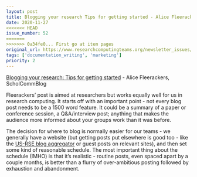 ```yaml
---
layout: post
title: Blogging your research Tips for getting started - Alice Fleerackers, ScholCommBlog
date: 2020-11-27
<<<<<<< HEAD
issue_number: 52
=======
>>>>>>> 0a34fe0... First go at item pages
original_url: https://www.researchcomputingteams.org/newsletter_issues/0052
tags: ['documentation_writing', 'marketing']
priority: 2
---
```


<!-- markdownlint-disable MD033 -->
<!-- markdownlint-disable MD041 -->
<!-- markdownlint-disable MD049 -->

[Blogging your research: Tips for getting started](https://www.scholcommlab.ca/2020/11/23/blogging-your-research-tips-for-getting-started/) - Alice Fleerackers, ScholCommBlog

Fleerackers’ post is aimed at researchers but works equally well for us in research computing.  It starts off with an important point - not every blog post needs to be a 1500 word feature.  It could be a summary of a paper or conference session, a Q&A/interview post; anything that makes the audience more informed about your groups work than it was before.

The decision for where to blog is normally easier for our teams - we generally have a website (but getting posts put elsewhere is good too - like the [US-RSE blog aggregator](http://us-rse.org/blog/) or guest posts on relevant sites), and then set some kind of reasonable schedule.  The most important thing about the schedule (IMHO) is that it’s realistic - routine posts, even spaced apart by a couple months, is better than a flurry of over-ambitious posting followed by exhaustion and abandonment.